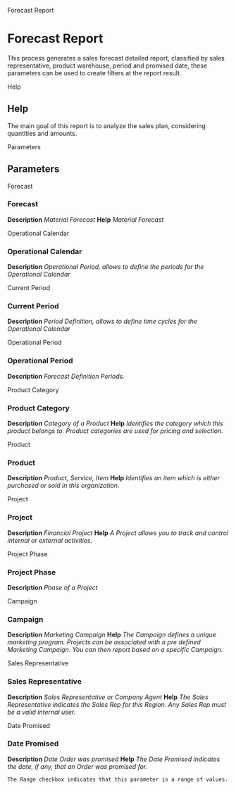 
Forecast Report
# Forecast Report


This process generates a sales forecast detailed report, classified by sales representative, product warehouse, period and promised date, these parameters can be used to create filters at the report result.

Help
## Help

The main goal of this report is to analyze the sales plan, considering quantities and amounts.

Parameters
## Parameters


Forecast
### Forecast

**Description**
 *Material Forecast*
**Help**
 *Material Forecast*

Operational Calendar
### Operational Calendar

**Description**
 *Operational Period, allows to define the periods for the Operational Calendar*

Current Period
### Current Period

**Description**
 *Period Definition, allows to define time cycles for the Operational Calendar*

Operational Period
### Operational Period

**Description**
 *Forecast Definition Periods.*

Product Category
### Product Category

**Description**
 *Category of a Product*
**Help**
 *Identifies the category which this product belongs to.  Product categories are used for pricing and selection.*

Product
### Product

**Description**
 *Product, Service, Item*
**Help**
 *Identifies an item which is either purchased or sold in this organization.*

Project
### Project

**Description**
 *Financial Project*
**Help**
 *A Project allows you to track and control internal or external activities.*

Project Phase
### Project Phase

**Description**
 *Phase of a Project*

Campaign
### Campaign

**Description**
 *Marketing Campaign*
**Help**
 *The Campaign defines a unique marketing program.  Projects can be associated with a pre defined Marketing Campaign.  You can then report based on a specific Campaign.*

Sales Representative
### Sales Representative

**Description**
 *Sales Representative or Company Agent*
**Help**
 *The Sales Representative indicates the Sales Rep for this Region.  Any Sales Rep must be a valid internal user.*

Date Promised
### Date Promised

**Description**
 *Date Order was promised*
**Help**
 *The Date Promised indicates the date, if any, that an Order was promised for.*

```
The Range checkbox indicates that this parameter is a range of values.
```